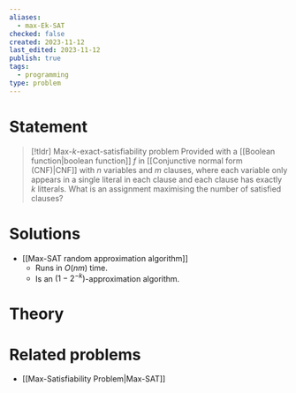 ```yaml
---
aliases:
  - max-Ek-SAT
checked: false
created: 2023-11-12
last_edited: 2023-11-12
publish: true
tags:
  - programming
type: problem
---
```

# Statement

>[!tldr] Max-$k$-exact-satisfiability problem
>Provided with a [[Boolean function|boolean function]] $f$ in [[Conjunctive normal form (CNF)|CNF]] with $n$ variables and $m$ clauses, where each variable only appears in a single literal in each clause and each clause has exactly $k$ litterals. What is an assignment maximising the number of satisfied clauses?

# Solutions

- [[Max-SAT random approximation algorithm]]
	- Runs in $O(nm)$ time.
	- Is an $(1-2^{-k})$-approximation algorithm.

# Theory

# Related problems

- [[Max-Satisfiability Problem|Max-SAT]]